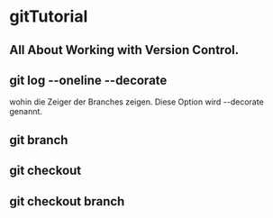 # gitTutorial
<h2>All About Working with Version Control.</h2>

## git log --oneline --decorate  
wohin die Zeiger der Branches zeigen. Diese Option wird --decorate genannt.

## git branch <name of new branch>

## git checkout <name of branch>

## git checkout branch <name of new branch>
